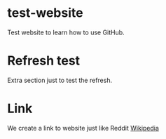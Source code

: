 # test-website

Test website to learn how to use GitHub.

# Refresh test

Extra section just to test the refresh.

# Link 

We create a link to website just like Reddit [Wikipedia](https://www.wikipedia.org/)
